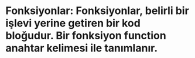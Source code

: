 # Fonksiyonlar: Fonksiyonlar, belirli bir işlevi yerine getiren bir kod bloğudur. Bir fonksiyon function anahtar kelimesi ile tanımlanır.
